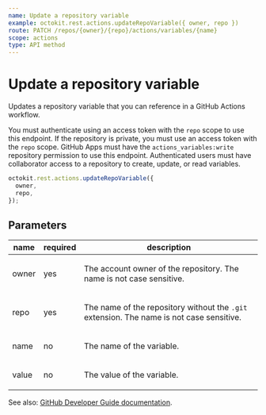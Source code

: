 ```yaml
---
name: Update a repository variable
example: octokit.rest.actions.updateRepoVariable({ owner, repo })
route: PATCH /repos/{owner}/{repo}/actions/variables/{name}
scope: actions
type: API method
---
```


# Update a repository variable

Updates a repository variable that you can reference in a GitHub Actions workflow.

You must authenticate using an access token with the `repo` scope to use this endpoint.
If the repository is private, you must use an access token with the `repo` scope.
GitHub Apps must have the `actions_variables:write` repository permission to use this endpoint.
Authenticated users must have collaborator access to a repository to create, update, or read variables.

```js
octokit.rest.actions.updateRepoVariable({
  owner,
  repo,
});
```

## Parameters

<table>
  <thead>
    <tr>
      <th>name</th>
      <th>required</th>
      <th>description</th>
    </tr>
  </thead>
  <tbody>
    <tr><td>owner</td><td>yes</td><td>

The account owner of the repository. The name is not case sensitive.

</td></tr>
<tr><td>repo</td><td>yes</td><td>

The name of the repository without the `.git` extension. The name is not case sensitive.

</td></tr>
<tr><td>name</td><td>no</td><td>

The name of the variable.

</td></tr>
<tr><td>value</td><td>no</td><td>

The value of the variable.

</td></tr>
  </tbody>
</table>

See also: [GitHub Developer Guide documentation](https://docs.github.com/rest/actions/variables#update-a-repository-variable).
